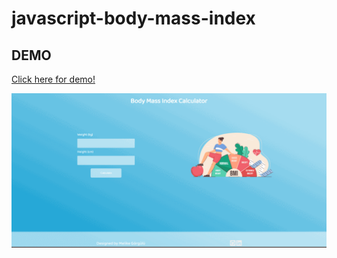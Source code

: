 # javascript-body-mass-index

## DEMO

<a href="https://melikeg.github.io/javascript-body-mass-index/" target="_blank">Click here for demo!</a>

<img src="./img/gif.gif">
